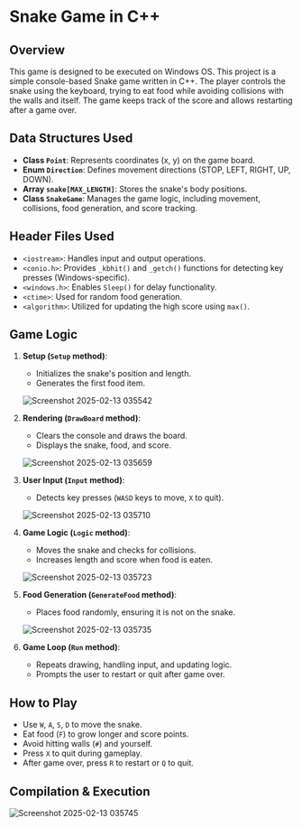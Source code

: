 # Snake Game in C++

## Overview
This game is designed to be executed on Windows OS.
This project is a simple console-based Snake game written in C++. The player controls the snake using the keyboard, trying to eat food while avoiding collisions with the walls and itself. The game keeps track of the score and allows restarting after a game over.

## Data Structures Used
- **Class `Point`**: Represents coordinates (x, y) on the game board.
- **Enum `Direction`**: Defines movement directions (STOP, LEFT, RIGHT, UP, DOWN).
- **Array `snake[MAX_LENGTH]`**: Stores the snake's body positions.
- **Class `SnakeGame`**: Manages the game logic, including movement, collisions, food generation, and score tracking.

## Header Files Used
- `<iostream>`: Handles input and output operations.
- `<conio.h>`: Provides `_kbhit()` and `_getch()` functions for detecting key presses (Windows-specific).
- `<windows.h>`: Enables `Sleep()` for delay functionality.
- `<ctime>`: Used for random food generation.
- `<algorithm>`: Utilized for updating the high score using `max()`.

## Game Logic
1. **Setup (`Setup` method)**:
   - Initializes the snake's position and length.
   - Generates the first food item.
   
   ![Screenshot 2025-02-13 035542](https://github.com/user-attachments/assets/7bf4a9de-d7cc-420b-b754-36504bf83739)


2. **Rendering (`DrawBoard` method)**:
   - Clears the console and draws the board.
   - Displays the snake, food, and score.
   
   ![Screenshot 2025-02-13 035659](https://github.com/user-attachments/assets/d283fd0c-cf6f-4237-a1cb-f2d86f1c61a8)


3. **User Input (`Input` method)**:
   - Detects key presses (`WASD` keys to move, `X` to quit).
   
   ![Screenshot 2025-02-13 035710](https://github.com/user-attachments/assets/5e1c0f04-fbd2-4956-a745-4c53a33f2e69)


4. **Game Logic (`Logic` method)**:
   - Moves the snake and checks for collisions.
   - Increases length and score when food is eaten.
   
   ![Screenshot 2025-02-13 035723](https://github.com/user-attachments/assets/a05054d5-3e5d-4aa6-a65e-998e73fbce7f)


5. **Food Generation (`GenerateFood` method)**:
   - Places food randomly, ensuring it is not on the snake.
   
   ![Screenshot 2025-02-13 035735](https://github.com/user-attachments/assets/7fdf929d-1f07-474d-80f7-62add4afeba1)


6. **Game Loop (`Run` method)**:
   - Repeats drawing, handling input, and updating logic.
   - Prompts the user to restart or quit after game over.

## How to Play
- Use `W`, `A`, `S`, `D` to move the snake.
- Eat food (`F`) to grow longer and score points.
- Avoid hitting walls (`#`) and yourself.
- Press `X` to quit during gameplay.
- After game over, press `R` to restart or `Q` to quit.

## Compilation & Execution
![Screenshot 2025-02-13 035745](https://github.com/user-attachments/assets/74ad9f63-723a-496e-8d7a-4fa7a459cb0b)


